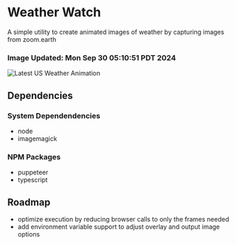 # Weather Watch

A simple utility to create animated images of weather by capturing images from zoom.earth

### Image Updated: Mon Sep 30 05:10:51 PDT 2024

![Latest US Weather Animation](animations/2024-09-30.webp)

## Dependencies
### System Dependendencies
* node
* imagemagick
### NPM Packages
* puppeteer
* typescript

## Roadmap
* optimize execution by reducing browser calls to only the frames needed
* add environment variable support to adjust overlay and output image options
